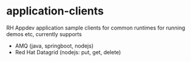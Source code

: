 # application-clients
RH Appdev application sample clients for common runtimes for running demos etc, currently supports

- AMQ (java, springboot, nodejs)
- Red Hat Datagrid (nodejs: put, get, delete)


